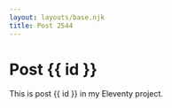 ```yaml
---
layout: layouts/base.njk
title: Post 2544
---
```


# Post {{ id }}

This is post {{ id }} in my Eleventy project.
